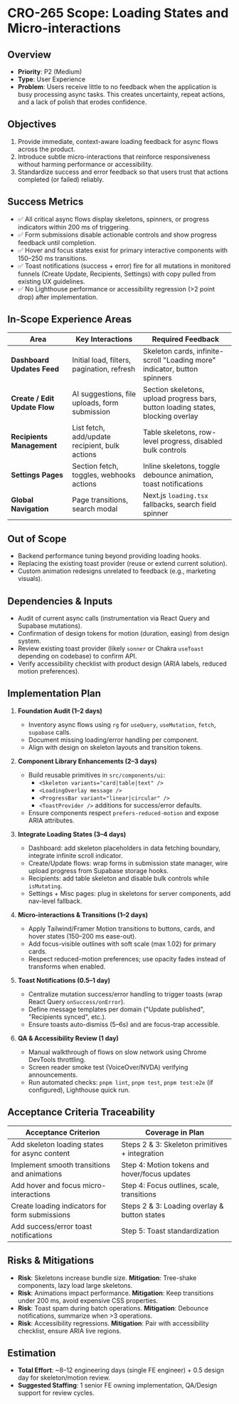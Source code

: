 # CRO-265 Scope: Loading States and Micro-interactions

## Overview
- **Priority**: P2 (Medium)
- **Type**: User Experience
- **Problem**: Users receive little to no feedback when the application is busy processing async tasks. This creates uncertainty, repeat actions, and a lack of polish that erodes confidence.

## Objectives
1. Provide immediate, context-aware loading feedback for async flows across the product.
2. Introduce subtle micro-interactions that reinforce responsiveness without harming performance or accessibility.
3. Standardize success and error feedback so that users trust that actions completed (or failed) reliably.

## Success Metrics
- ✅ All critical async flows display skeletons, spinners, or progress indicators within 200 ms of triggering.
- ✅ Form submissions disable actionable controls and show progress feedback until completion.
- ✅ Hover and focus states exist for primary interactive components with 150–250 ms transitions.
- ✅ Toast notifications (success + error) fire for all mutations in monitored funnels (Create Update, Recipients, Settings) with copy pulled from existing UX guidelines.
- ✅ No Lighthouse performance or accessibility regression (>2 point drop) after implementation.

## In-Scope Experience Areas
| Area | Key Interactions | Required Feedback |
| --- | --- | --- |
| **Dashboard Updates Feed** | Initial load, filters, pagination, refresh | Skeleton cards, infinite-scroll "Loading more" indicator, button spinners |
| **Create / Edit Update Flow** | AI suggestions, file uploads, form submission | Section skeletons, upload progress bars, button loading states, blocking overlay |
| **Recipients Management** | List fetch, add/update recipient, bulk actions | Table skeletons, row-level progress, disabled bulk controls |
| **Settings Pages** | Section fetch, toggles, webhooks actions | Inline skeletons, toggle debounce animation, toast notifications |
| **Global Navigation** | Page transitions, search modal | Next.js `loading.tsx` fallbacks, search field spinner |

## Out of Scope
- Backend performance tuning beyond providing loading hooks.
- Replacing the existing toast provider (reuse or extend current solution).
- Custom animation redesigns unrelated to feedback (e.g., marketing visuals).

## Dependencies & Inputs
- Audit of current async calls (instrumentation via React Query and Supabase mutations).
- Confirmation of design tokens for motion (duration, easing) from design system.
- Review existing toast provider (likely `sonner` or Chakra `useToast` depending on codebase) to confirm API.
- Verify accessibility checklist with product design (ARIA labels, reduced motion preferences).

## Implementation Plan
1. **Foundation Audit (1–2 days)**
   - Inventory async flows using `rg` for `useQuery`, `useMutation`, `fetch`, `supabase` calls.
   - Document missing loading/error handling per component.
   - Align with design on skeleton layouts and transition tokens.

2. **Component Library Enhancements (2–3 days)**
   - Build reusable primitives in `src/components/ui`:
     - `<Skeleton variants="card|table|text" />`
     - `<LoadingOverlay message />`
     - `<ProgressBar variant="linear|circular" />`
     - `<ToastProvider />` additions for success/error defaults.
   - Ensure components respect `prefers-reduced-motion` and expose ARIA attributes.

3. **Integrate Loading States (3–4 days)**
   - Dashboard: add skeleton placeholders in data fetching boundary, integrate infinite scroll indicator.
   - Create/Update flows: wrap forms in submission state manager, wire upload progress from Supabase storage hooks.
   - Recipients: add table skeleton and disable bulk controls while `isMutating`.
   - Settings + Misc pages: plug in skeletons for server components, add nav-level fallback.

4. **Micro-interactions & Transitions (1–2 days)**
   - Apply Tailwind/Framer Motion transitions to buttons, cards, and hover states (150–200 ms ease-out).
   - Add focus-visible outlines with soft scale (max 1.02) for primary cards.
   - Respect reduced-motion preferences; use opacity fades instead of transforms when enabled.

5. **Toast Notifications (0.5–1 day)**
   - Centralize mutation success/error handling to trigger toasts (wrap React Query `onSuccess/onError`).
   - Define message templates per domain ("Update published", "Recipients synced", etc.).
   - Ensure toasts auto-dismiss (5–6s) and are focus-trap accessible.

6. **QA & Accessibility Review (1 day)**
   - Manual walkthrough of flows on slow network using Chrome DevTools throttling.
   - Screen reader smoke test (VoiceOver/NVDA) verifying announcements.
   - Run automated checks: `pnpm lint`, `pnpm test`, `pnpm test:e2e` (if configured), Lighthouse quick run.

## Acceptance Criteria Traceability
| Acceptance Criterion | Coverage in Plan |
| --- | --- |
| Add skeleton loading states for async content | Steps 2 & 3: Skeleton primitives + integration |
| Implement smooth transitions and animations | Step 4: Motion tokens and hover/focus updates |
| Add hover and focus micro-interactions | Step 4: Focus outlines, scale, transitions |
| Create loading indicators for form submissions | Steps 2 & 3: Loading overlay & button states |
| Add success/error toast notifications | Step 5: Toast standardization |

## Risks & Mitigations
- **Risk**: Skeletons increase bundle size. **Mitigation**: Tree-shake components, lazy load large skeletons.
- **Risk**: Animations impact performance. **Mitigation**: Keep transitions under 200 ms, avoid expensive CSS properties.
- **Risk**: Toast spam during batch operations. **Mitigation**: Debounce notifications, summarize when >3 operations.
- **Risk**: Accessibility regressions. **Mitigation**: Pair with accessibility checklist, ensure ARIA live regions.

## Estimation
- **Total Effort**: ~8–12 engineering days (single FE engineer) + 0.5 design day for skeleton/motion review.
- **Suggested Staffing**: 1 senior FE owning implementation, QA/Design support for review cycles.

